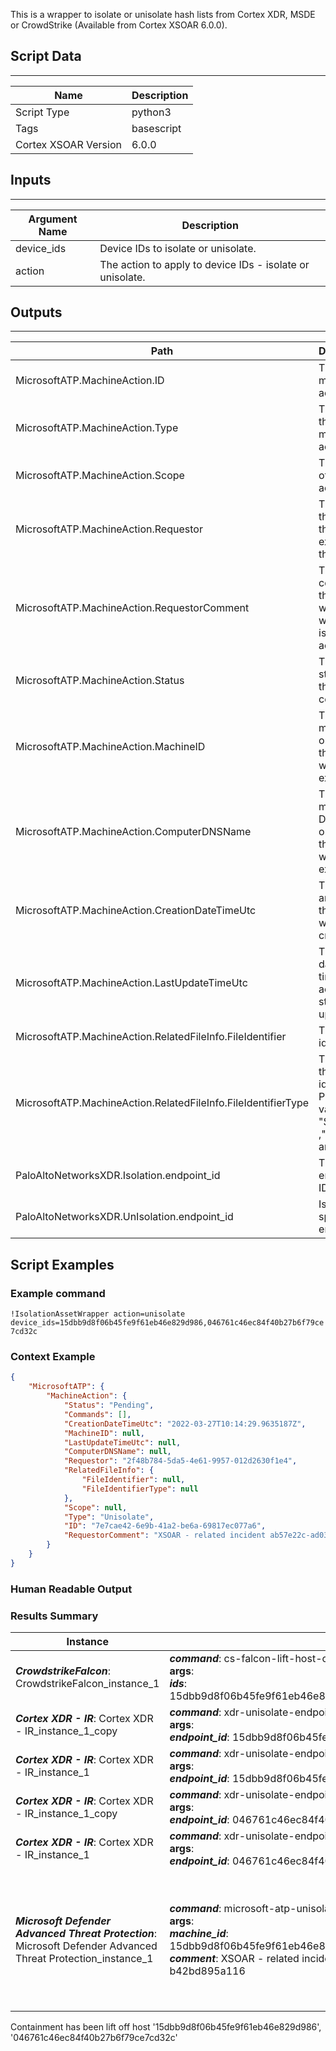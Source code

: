 This is a wrapper to isolate or unisolate hash lists from Cortex XDR, MSDE or CrowdStrike (Available from Cortex XSOAR 6.0.0).

## Script Data

---

| **Name** | **Description** |
| --- | --- |
| Script Type | python3 |
| Tags | basescript |
| Cortex XSOAR Version | 6.0.0 |

## Inputs

---

| **Argument Name** | **Description** |
| --- | --- |
| device_ids | Device IDs to isolate or unisolate. |
| action | The action to apply to device IDs - isolate or unisolate. |

## Outputs

---

| **Path** | **Description** | **Type** |
| --- | --- | --- |
| MicrosoftATP.MachineAction.ID | The machine action ID. | String |
| MicrosoftATP.MachineAction.Type | The type of the machine action. | String |
| MicrosoftATP.MachineAction.Scope | The scope of the action. | Unknown |
| MicrosoftATP.MachineAction.Requestor | The ID of the user that executed the action. | String |
| MicrosoftATP.MachineAction.RequestorComment | The comment that was written when issuing the action. | String |
| MicrosoftATP.MachineAction.Status | The current status of the command. | String |
| MicrosoftATP.MachineAction.MachineID | The machine ID on which the action was executed. | String |
| MicrosoftATP.MachineAction.ComputerDNSName | The machine DNS name on which the action was executed. | String |
| MicrosoftATP.MachineAction.CreationDateTimeUtc | The date and time the action was created. | Date |
| MicrosoftATP.MachineAction.LastUpdateTimeUtc | The last date and time the action status was updated. | Date |
| MicrosoftATP.MachineAction.RelatedFileInfo.FileIdentifier | The file identifier. | String |
| MicrosoftATP.MachineAction.RelatedFileInfo.FileIdentifierType | The type of the file identifier. Possible values: "SHA1" ,"SHA256", and "MD5". | String |
| PaloAltoNetworksXDR.Isolation.endpoint_id | The endpoint ID. | String |
| PaloAltoNetworksXDR.UnIsolation.endpoint_id | Isolates the specified endpoint. | String |


## Script Examples

### Example command

```!IsolationAssetWrapper action=unisolate device_ids=15dbb9d8f06b45fe9f61eb46e829d986,046761c46ec84f40b27b6f79ce7cd32c```

### Context Example

```json
{
    "MicrosoftATP": {
        "MachineAction": {
            "Status": "Pending", 
            "Commands": [], 
            "CreationDateTimeUtc": "2022-03-27T10:14:29.9635187Z", 
            "MachineID": null, 
            "LastUpdateTimeUtc": null, 
            "ComputerDNSName": null, 
            "Requestor": "2f48b784-5da5-4e61-9957-012d2630f1e4", 
            "RelatedFileInfo": {
                "FileIdentifier": null, 
                "FileIdentifierType": null
            }, 
            "Scope": null, 
            "Type": "Unisolate", 
            "ID": "7e7cae42-6e9b-41a2-be6a-69817ec077a6", 
            "RequestorComment": "XSOAR - related incident ab57e22c-ad03-4aba-8b6c-b42bd895a116"
        }
    }
}
```

### Human Readable Output

### Results Summary

|Instance|Command|Result|Comment|
|---|---|---|---|
| ***CrowdstrikeFalcon***: CrowdstrikeFalcon_instance_1 | ***command***: cs-falcon-lift-host-containment<br>**args**:<br>	***ids***: 15dbb9d8f06b45fe9f61eb46e829d986,046761c46ec84f40b27b6f79ce7cd32c | Success |  |
| ***Cortex XDR - IR***: Cortex XDR - IR_instance_1_copy | ***command***: xdr-unisolate-endpoint<br>**args**:<br>	***endpoint_id***: 15dbb9d8f06b45fe9f61eb46e829d986 | Error | Error: Endpoint 1<XX_REPLACED>dbb9d8f06b4<XX_REPLACED>fe9f61eb46e829d986 was not found |
| ***Cortex XDR - IR***: Cortex XDR - IR_instance_1 | ***command***: xdr-unisolate-endpoint<br>**args**:<br>	***endpoint_id***: 15dbb9d8f06b45fe9f61eb46e829d986 | Error | Error: Endpoint 1<XX_REPLACED>dbb9d8f06b4<XX_REPLACED>fe9f61eb46e829d986 was not found |
| ***Cortex XDR - IR***: Cortex XDR - IR_instance_1_copy | ***command***: xdr-unisolate-endpoint<br>**args**:<br>	***endpoint_id***: 046761c46ec84f40b27b6f79ce7cd32c | Error | Error: Endpoint 046761c46ec84f40b27b6f79ce7cd32c was not found |
| ***Cortex XDR - IR***: Cortex XDR - IR_instance_1 | ***command***: xdr-unisolate-endpoint<br>**args**:<br>	***endpoint_id***: 046761c46ec84f40b27b6f79ce7cd32c | Error | Error: Endpoint 046761c46ec84f40b27b6f79ce7cd32c was not found |
| ***Microsoft Defender Advanced Threat Protection***: Microsoft Defender Advanced Threat Protection_instance_1 | ***command***: microsoft-atp-unisolate-machine<br>**args**:<br>	***machine_id***: 15dbb9d8f06b45fe9f61eb46e829d986,046761c46ec84f40b27b6f79ce7cd32c<br>	***comment***: XSOAR - related incident ab57e22c-ad03-4aba-8b6c-b42bd895a116 | Error | Microsoft Defender ATP The command was failed with the errors: {'15dbb9d8f06b45fe9f61eb46e829d986': NotFoundError({'error': {'code': 'ResourceNotFound', 'message': 'Machine 15dbb9d8f06b45fe9f61eb46e829d986 was not found. OrgId: b7df6ab7-5c73-4e13-8cd3-82e1f3d849ed.', 'target': '9b321da9-6458-4ab3-a818-92f33247508a'}}), '046761c46ec84f40b27b6f79ce7cd32c': NotFoundError({'error': {'code': 'ResourceNotFound', 'message': 'Machine 046761c46ec84f40b27b6f79ce7cd32c was not found. OrgId: b7df6ab7-5c73-4e13-8cd3-82e1f3d849ed.', 'target': 'd3d4f57f-73a2-4905-bd35-13eccbcaedb6'}})} |

Containment has been lift off host '15dbb9d8f06b45fe9f61eb46e829d986', '046761c46ec84f40b27b6f79ce7cd32c'
